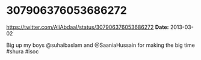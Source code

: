 # 307906376053686272
https://twitter.com/AliAbdaal/status/307906376053686272
**Date:** 2013-03-02

Big up my boys @suhaibaslam and @SaaniaHussain for making the big time #shura #isoc
